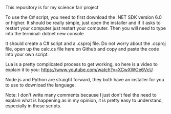 This repository is for my science fair project

To use the C# script, you need to first download the .NET SDK version 6.0 or higher.
It should be really simple, just open the installer and if it asks to restart your computer just restart your computer.
Then you will need to type into the terminal: dotnet new console

It should create a C# script and a .csproj file.
Do not worry about the .csproj file, open up the calc.cs file here on Github and copy and paste the code into your own script.

Lua is a pretty complicated process to get working, so here is a video to explain it to you:
https://www.youtube.com/watch?v=XCwXWOe6VcU

Node.js and Python are straight forward, they both have an installer for you to use to download the language.

Note: I don't write many comments because I just don't feel the need to explain what is happening as in my opinion, it is pretty easy to understand, especially in these scripts.

